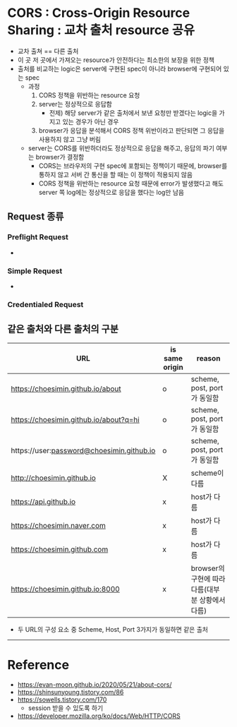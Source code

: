 # CORS : Cross-Origin Resource Sharing : 교차 출처 resource 공유

- 교차 출쳐 == 다른 출처
- 이 곳 저 곳에서 가져오는 resource가 안전하다는 최소한의 보장을 위한 정책
- 출처를 비교하는 logic은 server에 구현된 spec이 아니라 browser에 구현되어 있는 spec
    - 과정
        1. CORS 정책을 위반하는 resource 요청
        2. server는 정상적으로 응답함
            - 전제) 해당 server가 같은 출처에서 보낸 요청만 받겠다는 logic을 가지고 있는 경우가 아닌 경우
        3. browser가 응답을 분석해서 CORS 정책 위반이라고 판단되면 그 응답을 사용하지 않고 그냥 버림
    - server는 CORS를 위반하더라도 정상적으로 응답을 해주고, 응답의 파기 여부는 browser가 결정함
        - CORS는 브라우저의 구현 spec에 포함되는 정책이기 때문에, browser를 통하지 않고 서버 간 통신을 할 때는 이 정책이 적용되지 않음
        - CORS 정책을 위반하는 resource 요청 때문에 error가 발생했다고 해도 server 쪽 log에는 정상적으로 응답을 했다는 log만 남음

## Request 종류

### Preflight Request

- 

### Simple Request

- 

### Credentialed Request


## 같은 출처와 다른 출처의 구분

|URL|is same origin|reason|
|-|-|-|
|https://choesimin.github.io/about|o|scheme, post, port가 동일함|
|https://choesimin.github.io/about?q=hi|o|scheme, post, port가 동일함|
|https://user:password@choesimin.github.io|o|scheme, post, port가 동일함|
|http://choesimin.github.io|X|scheme이 다름|
|https://api.github.io|x|host가 다름|
|https://choesimin.naver.com|x|host가 다름|
|https://choesimin.github.com|x|host가 다름|
|https://choesimin.github.io:8000|x|browser의 구현에 따라 다름(대부분 상황에서 다름)|

- 두 URL의 구성 요소 중 Scheme, Host, Port 3가지가 동일하면 같은 출처

---

# Reference
- https://evan-moon.github.io/2020/05/21/about-cors/
- https://shinsunyoung.tistory.com/86
- https://sowells.tistory.com/170
	- session 받을 수 있도록 하기
- https://developer.mozilla.org/ko/docs/Web/HTTP/CORS
